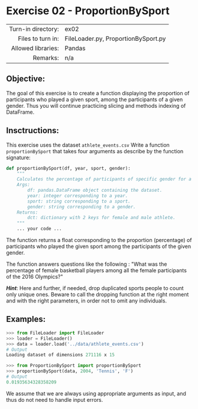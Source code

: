# Exercise 02 - ProportionBySport

|                         |                    |
| -----------------------:| ------------------ |
|   Turn-in directory:    |  ex02              |
|   Files to turn in:     |  FileLoader.py, ProportionBySport.py |
|   Allowed libraries:    |  Pandas            |
|   Remarks:              |  n/a               |

## Objective:
The goal of this exercise is to create a function displaying the proportion of participants who played a given sport, among the participants of a given gender. Thus you will continue practicing slicing and methods indexing of DataFrame.

## Insctructions:
This exercise uses the dataset `athlete_events.csv`
Write a function `proportionBySport` that takes four arguments as describe by the function signature:
```python
def proportionBySport(df, year, sport, gender):
	"""
	Calculates the percentage of participants of specific gender for a specific sport among all the participants of the same gender for the given year.
	Args:
		df: pandas.DataFrame object containing the dataset.
		year: integer corresponding to a year.
        sport: string corresponding to a sport.
        gender: string corresponding to a gender.
	Returns:
		dct: dictionary with 2 keys for female and male athlete.
    """
	... your code ...
```

The function returns a float corresponding to the proportion (percentage) of participants who played the given sport among the participants of the given gender.

The function answers questions like the following : "What was the percentage of female basketball players among all the female participants of the 2016 Olympics?"


***Hint***: Here and further, if needed, drop duplicated sports people to count only unique ones. Beware to call the dropping function at the right moment and with the right parameters, in order not to omit any individuals.

## Examples:

```python
>>> from FileLoader import FileLoader
>>> loader = FileLoader()
>>> data = loader.load('../data/athlete_events.csv')
# Output
Loading dataset of dimensions 271116 x 15

>>> from ProportionBySport import proportionBySport
>>> proportionBySport(data, 2004, 'Tennis', 'F')
# Output
0.01935634328358209
```

We assume that we are always using appropriate arguments as input, and thus do not need to handle input errors.
